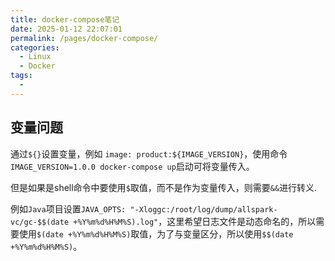 ```yaml
---
title: docker-compose笔记
date: 2025-01-12 22:07:01
permalink: /pages/docker-compose/
categories:
  - Linux
  - Docker
tags:
  - 
---
```



## 变量问题

通过`${}`设置变量，例如 `image: product:${IMAGE_VERSION}`，使用命令`IMAGE_VERSION=1.0.0 docker-compose up`启动可将变量传入。

但是如果是shell命令中要使用`$`取值，而不是作为变量传入，则需要`&&`进行转义.

例如`Java`项目设置`JAVA_OPTS: "-Xloggc:/root/log/dump/allspark-vc/gc-$$(date +%Y%m%d%H%M%S).log"`，这里希望日志文件是动态命名的，所以需要使用`$(date +%Y%m%d%H%M%S)`取值，为了与变量区分，所以使用`$$(date +%Y%m%d%H%M%S)`。
